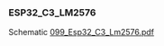 ### ESP32_C3_LM2576
Schematic
[099_Esp32_C3_Lm2576.pdf](https://github.com/memetteminarslan/esp32_c3_lm2576/files/12110172/099_Esp32_C3_Lm2576.pdf)
